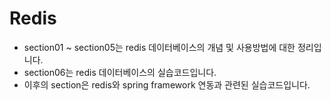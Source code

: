 # Redis

- section01 ~ section05는 redis 데이터베이스의 개념 및 사용방법에 대한 정리입니다.
- section06는 redis 데이터베이스의 실습코드입니다.
- 이후의 section은 redis와 spring framework 연동과 관련된 실습코드입니다.
